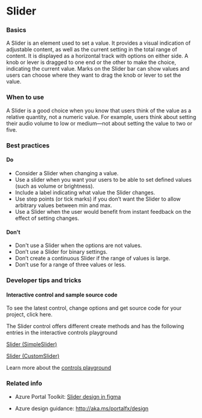﻿# Slider

 
<a name="basics"></a>
### Basics
A Slider is an element used to set a value. It provides a visual indication of adjustable content, as well as the current setting in the total range of content. It is displayed as a horizontal track with options on either side. A knob or lever is dragged to one end or the other to make the choice, indicating the current value. Marks on the Slider bar can show values and users can choose where they want to drag the knob or lever to set the value.


<!-- TODO get an IMAGE to embed here -->

<!-- TODO get an SAMPLE CODE to embed here -->

 
<a name="when-to-use"></a>
### When to use
A Slider is a good choice when you know that users think of the value as a relative quantity, not a numeric value. For example, users think about setting their audio volume to low or medium—not about setting the value to two or five.


 
<a name="best-practices"></a>
### Best practices

<a name="best-practices-do"></a>
#### Do

* Consider a Slider when changing a value.
* Use a slider when you want your users to be able to set defined values (such as volume or brightness).
* Include a label indicating what value the Slider changes.
* Use step points (or tick marks) if you don’t want the Slider to allow arbitrary values between min and max.
* Use a Slider when the user would benefit from instant feedback on the effect of setting changes.

<a name="best-practices-don-t"></a>
#### Don&#39;t

* Don't use a Slider when the options are not values.
* Don’t use a Slider for binary settings.
* Don’t create a continuous Slider if the range of values is large.
* Don’t use for a range of three values or less.


 
<a name="developer-tips-and-tricks"></a>
### Developer tips and tricks



<a name="developer-tips-and-tricks-interactive-control-and-sample-source-code"></a>
#### Interactive control and sample source code
To see the latest control, change options and get source code for your project, click here.

The Slider control offers different create methods and has the following entries in the interactive controls playground

<a href="https://ms.portal.azure.com/?Microsoft_Azure_Playground=true#blade/Microsoft_Azure_Playground/ControlsIndexBlade/Slider_createSimpleSlider_Playground" target="_blank">Slider (SimpleSlider)</a>

<a href="https://ms.portal.azure.com/?Microsoft_Azure_Playground=true#blade/Microsoft_Azure_Playground/ControlsIndexBlade/Slider_createCustomSlider_Playground" target="_blank">Slider (CustomSlider)</a>

Learn more about the [controls playground](./top-extensions-controls-playground.md)


 
<a name="related-info"></a>
### Related info

* Azure Portal Toolkit: <a href="https://www.figma.com/file/Bwn8rmUOYtnPRwA3JoQTBn/Azure-Portal-Toolkit?node-id=3492%3A393895" target="_blank">Slider design in figma</a> 

* Azure design guidance:  http://aka.ms/portalfx/design


